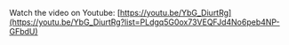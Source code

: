 Watch the video on Youtube: [https://youtu.be/YbG_DiurtRg](https://youtu.be/YbG_DiurtRg?list=PLdgq5G0ox73VEQFJd4No6peb4NP-GFbdU)